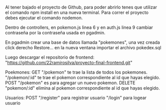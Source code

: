 Al tener bajado el proyecto de Github, para poder abrirlo tenes que utilizar el comando npm install en una nueva terminal.
Para correr el proyecto debes ejecutar el comando nodemon.

Dentro de controllers, en pokemon.js linea 6 y en auth.js linea 9 cambiar contraseña por la contraseña usada en pgadmin.

En pgadmin crear una base de datos llamada "pokemones", una vez creada click derecho Restore...
en la nueva ventana importar el archivo pokedex.sql

Luego descargar el repositorio de frontend: "https://github.com/22ramirosilva/proyecto-final-frontend.git"


Poekmones:
GET 
"/pokemon" te trae la lista de todos los pokemones.
"/pokemon/:id" te trae el pokemon correspondiente al id que hayas elegido.
POST
"/pokemon" es para agregar un nuevo pokemon.
DELETE
"pokemon/:id" elimina al pokemon correspondiente al id que hayas elegido.


Usuarios:
POST
"/register" para registrar usuario
"/login" para logear usuario
